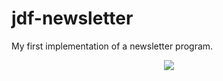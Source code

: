 # jdf-newsletter
My first implementation of a newsletter program.


<p align="center">
  <img src="https://user-images.githubusercontent.com/68788406/180582880-60540f3f-247c-4e5c-bce5-087eab89a884.png">
</p>
